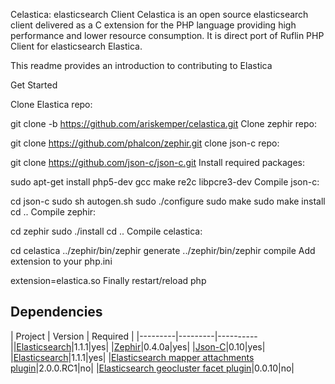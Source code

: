 Celastica: elasticsearch Client
Celastica is an open source elasticsearch client delivered as a C extension for the PHP language providing high performance and lower resource consumption.
It is direct port of Ruflin PHP Client for elasticsearch Elastica.

This readme provides an introduction to contributing to Elastica

Get Started

Clone Elastica repo:

git clone -b https://github.com/ariskemper/celastica.git
Clone zephir repo:

git clone https://github.com/phalcon/zephir.git
clone json-c repo:

git clone https://github.com/json-c/json-c.git
Install required packages:

sudo apt-get install php5-dev gcc make re2c libpcre3-dev
Compile json-c:

cd json-c
sudo sh autogen.sh
sudo ./configure
sudo make
sudo make install
cd ..
Compile zephir:

cd zephir
sudo ./install
cd ..
Compile celastica:

cd celastica
../zephir/bin/zephir generate
../zephir/bin/zephir compile
Add extension to your php.ini

extension=elastica.so
Finally restart/reload php

Dependencies
------------
| Project | Version | Required |
|---------|---------|----------||[Elasticsearch](https://github.com/elasticsearch/elasticsearch/tree/v1.1.1)|1.1.1|yes|
|[Zephir](https://github.com/phalcon/zephir/tree/zephir-0.4.0a)|0.4.0a|yes|
|[Json-C](https://github.com/json-c/json-c/tree/json-c-0.10)|0.10|yes|
|[Elasticsearch](https://github.com/elasticsearch/elasticsearch/tree/v1.1.1)|1.1.1|yes|
|[Elasticsearch mapper attachments plugin](https://github.com/elasticsearch/elasticsearch-mapper-attachments/tree/v2.0.0.RC1)|2.0.0.RC1|no|
|[Elasticsearch geocluster facet plugin](https://github.com/zenobase/geocluster-facet/tree/0.0.10)|0.0.10|no|